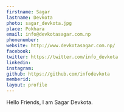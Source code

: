 ```yaml
---
firstname: Sagar 
lastname: Devkota 
photo: sagar_devkota.jpg
place: Pokhara 
email: info@devkotasagar.com.np 
phonenumber:
website: http://www.devkotasagar.com.np/ 
facebook:  
twitter: https://twitter.com/info_devkota 
linkedin: 
instagram: 
github: https://github.com/infodevkota
memberid:
layout: profile
---
```


Hello Friends, I am Sagar Devkota.
